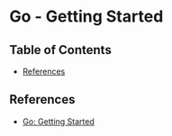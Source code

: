 # Go - Getting Started

## Table of Contents

<!-- START doctoc generated TOC please keep comment here to allow auto update -->
<!-- DON'T EDIT THIS SECTION, INSTEAD RE-RUN doctoc TO UPDATE -->

- [References](#references)

<!-- END doctoc generated TOC please keep comment here to allow auto update -->

## References

- [Go: Getting Started](https://app.pluralsight.com/library/courses/getting-started-with-go/table-of-contents)
